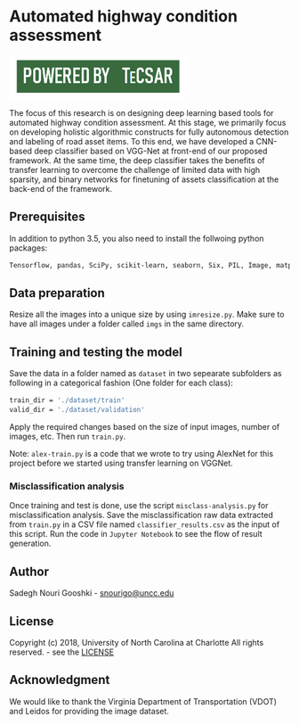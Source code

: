 # Automated highway condition assessment
![POWERED BY TeCSAR](https://raw.githubusercontent.com/TeCSAR-UNCC/Deep_RACE/master/logo/tecsarPowerBy.png)

The focus of this research is on designing deep learning based tools for automated highway condition assessment. At this stage, we primarily focus on developing holistic algorithmic constructs for fully autonomous detection and labeling of road asset items. To this end, we have developed a CNN-based deep classifier based on VGG-Net at front-end of our proposed framework. At the same time, the deep classifier takes the benefits of transfer learning to overcome the challenge of limited data with high sparsity, and binary networks for finetuning of assets classification at the back-end of the framework.
## Prerequisites

In addition to python 3.5, you also need to install the follwoing python packages:
```bash
Tensorflow, pandas, SciPy, scikit-learn, seaborn, Six, PIL, Image, matplotlib, opencv-python
```

## Data preparation

Resize all the images into a unique size by using `imresize.py`. Make sure to have all images under a folder called `imgs` in the same directory.

## Training and testing the model
Save the data in a folder named as `dataset` in two sepearate subfolders as following in a categorical fashion (One folder for each class):
```bash
train_dir = './dataset/train'
valid_dir = './dataset/validation'
```
Apply the required changes based on the size of input images, number of images, etc. Then run `train.py`.

Note: `alex-train.py` is a code that we wrote to try using AlexNet for this project before we started using transfer learning on VGGNet.

### Misclassification analysis
Once training and test is done, use the script `misclass-analysis.py` for misclassification analysis. Save the misclassification raw data extracted from `train.py` in a CSV file named `classifier_results.csv` as the input of this script. Run the code in `Jupyter Notebook` to see the flow of result generation.

## Author
 Sadegh Nouri Gooshki - [snourigo@uncc.edu](snourigo@uncc.edu)

## License
Copyright (c) 2018, University of North Carolina at Charlotte All rights reserved. - see the [LICENSE](https://raw.githubusercontent.com/TeCSAR-UNCC/AutomatedHighwayConditionAssessment/master/LICENSE)

## Acknowledgment

We would like to thank the Virginia Department of Transportation (VDOT) and Leidos for providing the image dataset.
